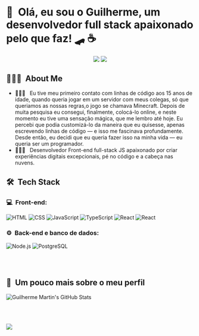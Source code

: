 <h1>👋 &nbsp;Olá, eu sou o Guilherme, um desenvolvedor full stack apaixonado pelo que faz! 🛹  ☕ </h1>

<p align="center">
<a href="https://www.linkedin.com/in/guilherme-martins6991/"><img src="https://img.shields.io/badge/-Guilherme%20Teixeira%20Martins-0077B5?style=flat-square&logo=Linkedin&logoColor=white"/></a>
<a href="mailto:guilhermeteixeira3113@gmail.com"><img src="https://img.shields.io/badge/-guilhermeteixeira3112@gmail.com-D14836?style=flat-square&logo=Gmail&logoColor=white"/></a>
</p>

<h2> 👨🏻‍💻 &nbsp;About Me </h2>

- 👨🏻‍💻 &nbsp; Eu tive meu primeiro contato com linhas de código aos 15 anos de idade, quando queria jogar em um servidor com meus colegas, só que queriamos as nossas regras,o jogo se chamava Minecraft. Depois de muita pesquisa eu consegui, finalmente, colocá-lo online, e neste momento eu tive uma sensação mágica, que me lembro até hoje. Eu percebi que podia customizá-lo da maneira que eu quisesse, apenas escrevendo linhas de código — e isso me fascinava profundamente. Desde então, eu decidi que eu queria fazer isso na minha vida — eu queria ser um programador.
- 👨🏻‍💻 &nbsp; Desenvolvedor Front-end full-stack JS apaixonado por criar experiências digitais excepcionais, pé no código e a cabeça nas nuvens.


<h2> 🛠 &nbsp;Tech Stack</h2>

<h3>💻 &nbsp;Front-end:</h3>

![HTML](https://img.shields.io/badge/-HTML-333333?style=flat&logo=HTML5)
![CSS](https://img.shields.io/badge/-CSS-333333?style=flat&logo=CSS3&logoColor=1572B6)
![JavaScript](https://img.shields.io/badge/-JavaScript-333333?style=flat&logo=javascript)
![TypeScript](https://img.shields.io/badge/-TypeScript-333333?style=flat&logo=typescript&logoColor=2D79C7)
![React](https://img.shields.io/badge/-React-333333?style=flat&logo=react)
![React](https://img.shields.io/badge/-React%20Native-333333?style=flat&logo=react)


<h3>⚙️ &nbsp;Back-end e banco de dados:</h3>

![Node.js](https://img.shields.io/badge/-Node.js-333333?style=flat&logo=node.js)
![PostgreSQL](https://img.shields.io/badge/-PostgreSQL-333333?style=flat&logo=postgresql)

<br><br>


<h2>🚀 &nbsp;Um pouco mais sobre o meu perfil</h2>
    
![Guilherme Martin's GitHub Stats](https://github-readme-stats.vercel.app/api?username=Martins-Guilherme&show_icons=true&theme=tokyonight)

##
</div>
    <br><br>
    <div>
        <img src="https://img.shields.io/badge/Linux-FCC624?style=for-the-badge&logo=linux&logoColor=black"/>
    </div>
 	
<br><br>
